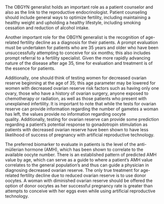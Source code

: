 The OBGYN generalist holds an important role as a patient counselor and also as the link to the reproductive endocrinologist. Patient counseling should include general ways to optimize fertility, including maintaining a healthy weight and upholding a healthy lifestyle, including smoking cessation and reduction of alcohol intake.

Another important role for the OBGYN generalist is the recognition of age-related fertility decline as a diagnosis for their patients. A prompt evaluation must be undertaken for patients who are 35 years and older who have been unsuccessfully attempting to conceive for six months; this also includes prompt referral to a fertility specialist. Given the more rapidly advancing nature of the disease after age 35, time for evaluation and treatment is of the essence for patients.

Additionally, one should think of testing women for decreased ovarian reserve beginning at the age of 35; this age parameter may be lowered for women with decreased ovarian reserve risk factors such as having only one ovary, those who have a history of ovarian surgery, anyone exposed to chemotherapy or radiation, as well as those patients who present with unexplained infertility. It is important to note that while the tests for ovarian reserve can provide information regarding the number of gametes a woman has left, the values provide no information regarding oocyte quality. Additionally, testing for ovarian reserve can provide some prediction regarding a patient’s potential response to gonadotropin stimulation as patients with decreased ovarian reserve have been shown to have less likelihood of success of pregnancy with artificial reproductive technology.

The preferred biomarker to evaluate in patients is the level of the anti-müllerian hormone (AMH), which has been shown to correlate to the available oocyte number. There is an established pattern of predicted AMH value by age, which can serve as a guide to where a patient’s AMH value correlates to the general population’s and thus can guide a physician in diagnosing decreased ovarian reserve. The only true treatment for age-related fertility decline due to reduced ovarian reserve is to use donor oocytes. A woman with diminished ovarian reserve should be offered the option of donor oocytes as her successful pregnancy rate is greater than attempts to conceive with her eggs even while using artificial reproductive technology.